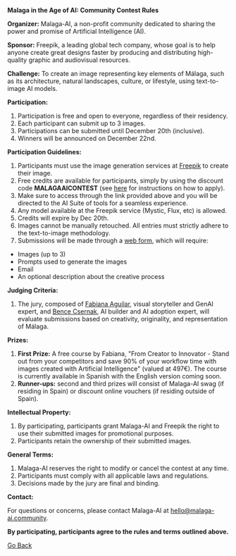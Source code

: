 **Malaga in the Age of AI: Community Contest Rules**

**Organizer:** Malaga-AI, a non-profit community dedicated to sharing the power and promise of Artificial Intelligence (AI).

**Sponsor:** Freepik, a leading global tech company, whose goal is to help anyone create great designs faster by producing and distributing high-quality graphic and audiovisual resources.

**Challenge:** To create an image representing key elements of Málaga, such as its architecture, natural landscapes, culture, or lifestyle, using text-to-image AI models.

**Participation:**

1. Participation is free and open to everyone, regardless of their residency.
3. Each participant can submit up to 3 images.
3. Participations can be submitted until December 20th (inclusive).
4. Winners will be announced on December 22nd.

**Participation Guidelines:**

1. Participants must use the image generation services at [Freepik](https://www.freepik.com/pikaso/explore?utm_source=malagaaicontest) to create their image.
2. Free credits are available for participants, simply by using the discount code **MALAGAAICONTEST** (see [here](https://support.freepik.com/s/article/AI-Tools-activation-code?language=en_US) for instructions on how to apply).
3. Make sure to access through the link provided above and you will be directed to the AI Suite of tools for a seamless experience.
4. Any model available at the Freepik service (Mystic, Flux, etc) is allowed.
5. Credits will expire by Dec 20th.
6. Images cannot be manually retouched. All entries must strictly adhere to the text-to-image methodology.
7. Submissions will be made through a [web form](./submit.html), which will require:
  * Images (up to 3)
  * Prompts used to generate the images
  * Email
  * An optional description about the creative process

**Judging Criteria:**

1. The jury, composed of [Fabiana Aguilar](https://www.linkedin.com/in/fabi-aguilar), visual storyteller and GenAI expert, and [Bence Csernak](https://www.linkedin.com/in/bencecsernak/), AI builder and AI adoption expert, will evaluate submissions based on creativity, originality, and representation of Málaga.

**Prizes:**

1. **First Prize:** A free course by Fabiana, "From Creator to Innovator - Stand out from your competitors and save 90% of your workflow time with images created with Artificial Intelligence" (valued at 497€). The course is currently available in Spanish with the English version coming soon.
2. **Runner-ups:** second and third prizes will consist of Malaga-AI swag (if residing in Spain) or discount online vouchers (if residing outside of Spain).

**Intellectual Property:**

1. By participating, participants grant Malaga-AI and Freepik the right to use their submitted images for promotional purposes.
2. Participants retain the ownership of their submitted images.

**General Terms:**

1. Malaga-AI reserves the right to modify or cancel the contest at any time.
2. Participants must comply with all applicable laws and regulations.
3. Decisions made by the jury are final and binding.

**Contact:**

For questions or concerns, please contact Malaga-AI at [hello@malaga-ai.community](mailto:hello@malaga-ai.community).

**By participating, participants agree to the rules and terms outlined above.**

<a href="../" class="back-button">Go Back</a>